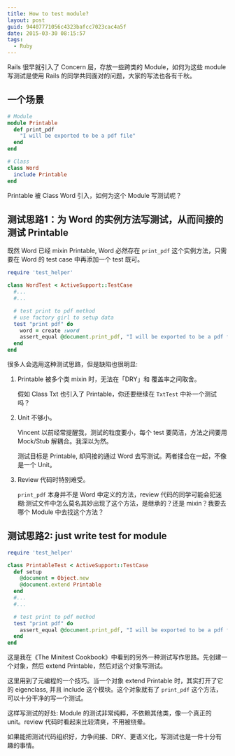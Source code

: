 ```yaml
---
title: How to test module?
layout: post
guid: 94407771056c4323bafcc7023cac4a5f
date: 2015-03-30 08:15:57
tags:
  - Ruby
---
```


Rails 很早就引入了 Concern 层，存放一些跨类的 Module，如何为这些 module 写测试是使用 Rails 的同学共同面对的问题，大家的写法也各有千秋。

## 一个场景

```ruby
# Module
module Printable
  def print_pdf
    "I will be exported to be a pdf file"
  end
end

# Class
class Word
  include Printable
end
```

Printable 被 Class Word 引入，如何为这个 Module 写测试呢？

## 测试思路1：为 Word 的实例方法写测试，从而间接的测试 Printable

既然 Word 已经 mixin Printable, Word 必然存在 `print_pdf` 这个实例方法，只需要在 Word 的 test case 中再添加一个 test 既可。

```ruby
require 'test_helper'

class WordTest < ActiveSupport::TestCase
  #...
  #...

  # test print to pdf method
  # use factory girl to setup data
  test "print pdf" do
    word = create :word
    assert_equal @document.print_pdf, "I will be exported to be a pdf file"
  end
end
```

很多人会选用这种测试思路，但是缺陷也很明显:

1. Printable 被多个类 mixin 时，无法在「DRY」和 覆盖率之间取舍。

    假如 Class Txt 也引入了 Printable，你还要继续在 `TxtTest` 中补一个测试吗？

2. Unit 不够小。

    Vincent 以前经常提醒我，测试的粒度要小，每个 test 要简洁，方法之间要用 Mock/Stub 解耦合。我深以为然。

    测试目标是 Printable, 却间接的通过 Word 去写测试。两者揉合在一起，不像是一个 Unit。

3. Review 代码时特别难受。

    `print_pdf` 本身并不是 Word 中定义的方法，review 代码的同学可能会犯迷糊:测试文件中怎么莫名其妙出现了这个方法，是继承的？还是 mixin？我要去哪个 Module 中去找这个方法？


## 测试思路2: just write test for module

```ruby
require 'test_helper'

class PrintableTest < ActiveSupport::TestCase
  def setup
    @document = Object.new
    @document.extend Printable
  end
  #...
  #...

  # test print to pdf method
  test "print pdf" do
    assert_equal @document.print_pdf, "I will be exported to be a pdf file"
  end
end
```

这是我在《The Minitest Cookbook》中看到的另外一种测试写作思路。先创建一个对象，然后 extend Printable，然后对这个对象写测试。

这里用到了元编程的一个技巧。当一个对象 extend Printable 时，其实打开了它的 eigenclass, 并且 include 这个模块。这个对象就有了 `print_pdf` 这个方法，可以十分干净的写一个测试。

这样写测试的好处: Module 的测试非常纯粹，不依赖其他类，像一个真正的 unit。review 代码时看起来比较清爽，不用被绕晕。

如果能把测试代码组织好，力争间接、DRY、更语义化，写测试也是一件十分有趣的事情。
